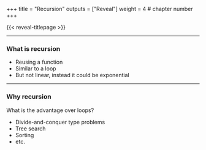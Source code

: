 +++
title = "Recursion"
outputs = ["Reveal"]
weight = 4 # chapter number
+++

{{< reveal-titlepage >}}
  
---

### What is recursion

- Reusing a function
- Similar to a loop
- But not linear, instead it could be exponential

---

### Why recursion

What is the advantage over loops?
- Divide-and-conquer type problems
- Tree search
- Sorting
- etc.
